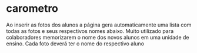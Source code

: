 # carometro
 Ao inserir as fotos dos alunos a página gera automaticamente uma lista com todas as fotos e seus respectivos nomes abaixo. Muito utilizado para colaboradores memorizarem o nome dos novos alunos em uma unidade de ensino. Cada foto deverá ter o nome do respectivo aluno
